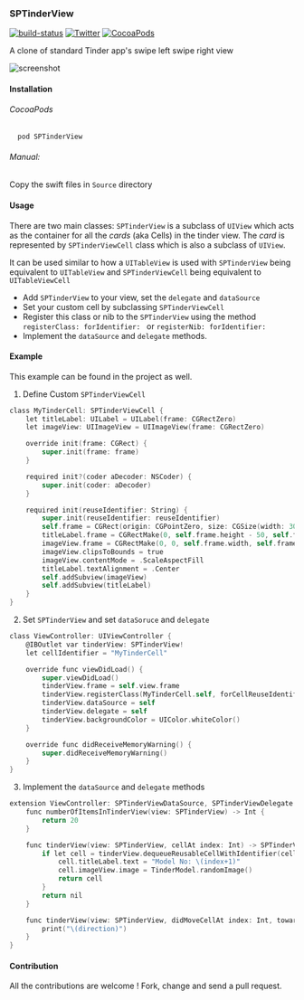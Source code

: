 ### SPTinderView
[![build-status](https://travis-ci.org/freesuraj/SPTinderView.svg?branch=master)](https://travis-ci.org/freesuraj/SPTinderView)
[![Twitter](https://img.shields.io/badge/twitter-@iosCook-blue.svg?style=flat)](http://twitter.com/iosCook)
[![CocoaPods](https://img.shields.io/cocoapods/v/SPTinderView.svg)]()

A clone of standard Tinder app's swipe left swipe right view

![screenshot](https://github.com/freesuraj/SPTinderView/blob/master/assets/screenshot.gif?raw=true)

#### Installation
###### CocoaPods
      pod SPTinderView
###### Manual:
  Copy the swift files in `Source` directory

#### Usage
There are two main classes:
`SPTinderView` is a subclass of `UIView` which acts as the container for all the _cards_ (aka Cells) in the tinder view. The _card_ is represented by `SPTinderViewCell` class which is also a subclass of `UIView`.

It can be used similar to how a `UITableView` is used with `SPTinderView` being equivalent to `UITableView` and `SPTinderViewCell` being equivalent to `UITableViewCell`

- Add `SPTinderView` to your view, set the `delegate` and `dataSource`
- Set your custom cell by subclassing `SPTinderViewCell`
- Register this class or nib to the `SPTinderView` using the method `registerClass: forIdentifier: ` or `registerNib: forIdentifier:`
- Implement the `dataSource` and `delegate` methods.

#### Example
This example can be found in the project as well.

1. Define Custom `SPTinderViewCell`

```objective-c
class MyTinderCell: SPTinderViewCell {
    let titleLabel: UILabel = UILabel(frame: CGRectZero)
    let imageView: UIImageView = UIImageView(frame: CGRectZero)

    override init(frame: CGRect) {
        super.init(frame: frame)
    }

    required init?(coder aDecoder: NSCoder) {
        super.init(coder: aDecoder)
    }

    required init(reuseIdentifier: String) {
        super.init(reuseIdentifier: reuseIdentifier)
        self.frame = CGRect(origin: CGPointZero, size: CGSize(width: 300, height: 400))
        titleLabel.frame = CGRectMake(0, self.frame.height - 50, self.frame.width, 50)
        imageView.frame = CGRectMake(0, 0, self.frame.width, self.frame.height - 50)
        imageView.clipsToBounds = true
        imageView.contentMode = .ScaleAspectFill
        titleLabel.textAlignment = .Center
        self.addSubview(imageView)
        self.addSubview(titleLabel)
    }
}
```

2. Set `SPTinderView` and set `dataSoruce` and `delegate`
```objective-c
class ViewController: UIViewController {
    @IBOutlet var tinderView: SPTinderView!
    let cellIdentifier = "MyTinderCell"

    override func viewDidLoad() {
        super.viewDidLoad()
        tinderView.frame = self.view.frame
        tinderView.registerClass(MyTinderCell.self, forCellReuseIdentifier: cellIdentifier)
        tinderView.dataSource = self
        tinderView.delegate = self
        tinderView.backgroundColor = UIColor.whiteColor()
    }

    override func didReceiveMemoryWarning() {
        super.didReceiveMemoryWarning()
    }
}
```
3. Implement the `dataSource` and `delegate` methods
```objective-c
extension ViewController: SPTinderViewDataSource, SPTinderViewDelegate {
    func numberOfItemsInTinderView(view: SPTinderView) -> Int {
        return 20
    }

    func tinderView(view: SPTinderView, cellAt index: Int) -> SPTinderViewCell? {
        if let cell = tinderView.dequeueReusableCellWithIdentifier(cellIdentifier) as? MyTinderCell {
            cell.titleLabel.text = "Model No: \(index+1)"
            cell.imageView.image = TinderModel.randomImage()
            return cell
        }
        return nil
    }

    func tinderView(view: SPTinderView, didMoveCellAt index: Int, towards direction: SPTinderViewCellMovement) {
        print("\(direction)")
    }
}
```

#### Contribution

All the contributions are welcome ! Fork, change and send a pull request.
